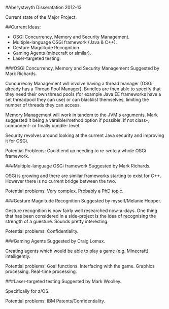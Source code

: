 #Aberystwyth Disseratation 2012-13

Current state of the Major Project.

##Current Ideas:
* OSGi Concurrency, Memory and Security Management.
* Multiple-language OSGi framework (Java & C++).
* Gesture Magnitude Recognition
* Gaming Agents (minecraft or similar).
* Laser-targeted testing.


###OSGi Concurrency, Memory and Security Management
Suggested by Mark Richards.

Concurrecny Management will involve having a thread manager (OSGi already has a Thread Pool Manager). Bundles are then able to specify that they need their own thread pools (for example Java EE frameworks have a set threadpool they can use) or can blacklist themselves, limiting the number of threads they can access.

Memory Management will work in tandem to the JVM's arguments. Mark suggested it being a varaible/method option if possible. If not class-, component- or finally bundle- level.

Security revolves around looking at the current Java security and improving it for OSGi.

Potential Problems: Could end up needing to re-write a whole OSGi framework.

###Multiple-language OSGi framework
Suggested by Mark Richards.

OSGi is growing and there are similar frameworks starting to exist for C++. However there is no current bridge between the two.

Potential problems: Very complex. Probably a PhD topic.


###Gesture Magnitude Recognition
Suggested by myself/Melanie Hopper.

Gesture recognition is now fairly well researched now-a-days. One thing that has been considered in a side-project is the idea of recognising the strength of a guesture. Sounds pretty interesting.

Potential problems: Confidentiality.


###Gaming Agents
Suggested by Craig Lomax.

Creating agents which would be able to play a game (e.g. Minecraft) intelligently.

Potential problems: Goal functions. Interfacing with the game. Graphics processing. Real-time processing.

###Laser-targeted testing
Suggested by Mark Woolley.

Specifically for z/OS.

Potential problems: IBM Patents/Confidentiality.